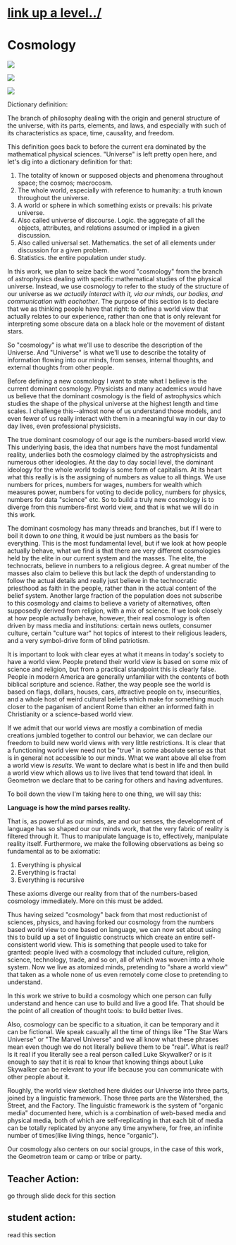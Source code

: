 # [link up a level../](../)

# Cosmology

![](../symbols/500px-Flammarion_Colored.jpg)

![](../symbols/Ilc_9yr_moll4096.png)


![](../symbols/geometroncosmology.svg)

Dictionary definition:

The branch of philosophy dealing with the origin and general structure of the universe, with its parts, elements, and laws, and especially with such of its characteristics as space, time, causality, and freedom.

This definition goes back to before the current era dominated by the mathematical physical sciences.  "Universe" is left pretty open here, and let's dig into a dictionary definition for that:

1. The totality of known or supposed objects and phenomena throughout space; the cosmos; macrocosm.
2. The whole world, especially with reference to humanity: a truth known throughout the universe.
3. A world or sphere in which something exists or prevails: his private universe.
4. Also called universe of discourse. Logic. the aggregate of all the objects, attributes, and relations assumed or implied in a given discussion.
5. Also called universal set. Mathematics. the set of all elements under discussion for a given problem.
6. Statistics. the entire population under study.

In this work, we plan to seize back the word "cosmology" from the branch of astrophysics dealing with specific mathematical studies of the physical universe.  Instead, we use cosmology to refer to the study of the structure of our universe as *we actually interact with it, via our minds, our bodies, and communication with eachother*.  The purpose of this section is to declare that we as thinking people have that right: to define a world view that actually relates to our experience, rather than one that is only relevant for interpreting some obscure data on a black hole or the movement of distant stars. 

So "cosmology" is what we'll use to describe the description of the Universe.  And "Universe" is what we'll use to describe the totality of information flowing into our minds, from senses, internal thoughts, and external thoughts from other people. 

Before defining a new cosmology I want to state what I believe is the current dominant cosmology.  Physicists and many academics would have us believe that the dominant cosmology is the field of astrophysics which studies the shape of the physical universe at the highest length and time scales.  I challenge this--almost none of us understand those models, and even fewer of us really interact with them in a meaningful way in our day to day lives, even professional physicists. 

The true dominant cosmology of our age is the numbers-based world view.  This underlying basis, the idea that numbers have the most fundamental reality, underlies both the cosmology claimed by the astrophysicists and numerous other ideologies.  At the day to day social level, the dominant ideology for the whole world today is some form of capitalism.  At its heart what this really is is the assigning of numbers as value to all things.  We use numbers for prices, numbers for wages, numbers for wealth which measures power, numbers for voting to decide policy, numbers for physics, numbers for data "science" etc. So to build a truly new cosmology is to diverge from this numbers-first world view, and that is what we will do in this work.  

The dominant cosmology has many threads and branches, but if I were to boil it down to *one* thing, it would be just numbers as the basis for everything.  This is the most fundamental level, but if we look at how people actually behave, what we find is that there are very different cosmologies held by the elite in our current system and the masses.  The elite, the technocrats, believe in numbers to a religious degree.  A great number of the masses also claim to believe this but lack the depth of understanding to follow the actual details and really just believe in the technocratic priesthood as faith in the people, rather than in the actual content of the belief system.  Another large fraction of the population does not subscribe to this cosmology and claims to believe a variety of alternatives, often supposedly derived from religion, with a mix of science.  If we look closely at how people actually behave, however, their real cosmology is often driven by mass media and institutions: certain news outlets, consumer culture, certain "culture war" hot topics of interest to their religious leaders, and a very symbol-drive form of blind patriotism.  

It is important to look with clear eyes at what it means in today's society to have a world view.  People pretend their world view is based on some mix of science and religion, but from a practical standpoint this is clearly false.  People in modern America are generally unfamiliar with the contents of both biblical scripture and science.  Rather, the way people see the world is based on flags, dollars, houses, cars, attractive people on tv, insecurities, and a whole host of weird cultural beliefs which make for something much closer to the paganism of ancient Rome than either an informed faith in Christianity or a science-based world view.

If we admit that our world views are mostly a combination of media creations jumbled together to control our behavior, we can declare our freedom to build new world views with very little restrictions.  It is clear that a functioning world view need not be "true" in some absolute sense as that is in general not accessible to our minds. What we want above all else from a world view is *results*.  We want to declare what is best in life and then build a world view which allows us to live lives that tend toward that ideal.  In Geometron we declare that to be caring for others and having adventures.  
   

To boil down the view I'm taking here to one thing, we will say this:

**Language is how the mind parses reality.**

That is, as powerful as our minds, are and our senses, the development of language has so shaped our our minds work, that the very fabric of reality is filtered through it. Thus to manipulate language is to, effectively, manipulate reality itself.  Furthermore, we make the following observations as being so fundamental as to be axiomatic:

1. Everything is physical
2. Everything is fractal
3. Everything is recursive

These axioms diverge our reality from that of the numbers-based cosmology immediately.  More on this must be added.

Thus having seized "cosmology" back from that most reductionist of sciences, physics, and having forked our cosmology from the numbers based world view to one based on language, we can now set about using this to build up a set of linguistic constructs which create an entire self-consistent world view.  This is something that people used to take for granted: people lived with a cosmology that included culture, religion, science, technology, trade, and so on, all of which was woven into a whole system.  Now we live as atomized minds, pretending to "share a world view" that taken as a whole none of us even remotely come close to pretending to understand.  

In this work we strive to build a cosmology which one person can fully understand and hence can use to build and live a good life.  That should be the point of all creation of thought tools: to build better lives. 

Also, cosmology can be specific to a situation, it can be temporary and it can be fictional.  We speak casually all the time of things like "The Star Wars Universe" or "The Marvel Universe" and we all know what these phrases mean even though we do not literally believe them to be "real".  What is real? Is it real if you literally see a real person called Luke Skywalker? or is it enough to say that it is real to know that knowing things about Luke Skywalker can be relevant to your life because you can communicate with other people about it.  

Roughly, the world view sketched here divides our Universe into three parts, joined by a linguistic framework.  Those three parts are the Watershed, the Street, and the Factory.  The linguistic framework is the system of "organic media" documented here, which is a combination of web-based media and physical media, both of which are self-replicating in that each bit of media can be totally replicated by anyone any time anywhere, for free, an infinite number of times(like living things, hence "organic"). 

Our cosmology also centers on our social groups, in the case of this work, the Geometron team or camp or tribe or party.

## Teacher Action:

go through slide deck for this section

## student action:

read this section





 